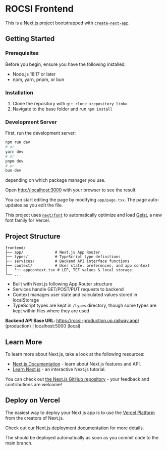 # ROCSI Frontend

This is a [Next.js](https://nextjs.org) project bootstrapped with [`create-next-app`](https://nextjs.org/docs/app/api-reference/cli/create-next-app).

## Getting Started

### Prerequisites
Before you begin, ensure you have the following installed:
- Node.js 18.17 or later
- npm, yarn, pnpm, or bun

### Installation

1. Clone the repository with `git clone <repository link>`
2. Navigate to the base folder and run `npm install`

### Development Server

First, run the development server:

```bash
npm run dev
# or
yarn dev
# or
pnpm dev
# or
bun dev
```

depending on which package manager you use.

Open [http://localhost:3000](http://localhost:3000) with your browser to see the result.

You can start editing the page by modifying `app/page.tsx`. The page auto-updates as you edit the file.

This project uses [`next/font`](https://nextjs.org/docs/app/building-your-application/optimizing/fonts) to automatically optimize and load [Geist](https://vercel.com/font), a new font family for Vercel.

## Project Structure

```
frontend/
├── app/              # Next.js App Router
├── types/            # TypeScript type definitions
├── services/         # Backend API interface functions
├── context/          # User state, preferences, and app context
│   └── appcontext.tsx # LEF, TEF values & local storage
└── ...
```

- Built with Next.js following App Router structure
- Services handle GET/POST/PUT requests to backend
- Context manages user state and calculated values stored in localStorage
- TypeScript types are kept in `/types` directory, though some types are kept within files where they are used

**Backend API Base URL**: https://rocsi-production.up.railway.app/ (production) | localhost:5000 (local)

## Learn More

To learn more about Next.js, take a look at the following resources:
- [Next.js Documentation](https://nextjs.org/docs) - learn about Next.js features and API.
- [Learn Next.js](https://nextjs.org/learn) - an interactive Next.js tutorial.

You can check out [the Next.js GitHub repository](https://github.com/vercel/next.js) - your feedback and contributions are welcome!

## Deploy on Vercel

The easiest way to deploy your Next.js app is to use the [Vercel Platform](https://vercel.com/new?utm_medium=default-template&filter=next.js&utm_source=create-next-app&utm_campaign=create-next-app-readme) from the creators of Next.js.

Check out our [Next.js deployment documentation](https://nextjs.org/docs/app/building-your-application/deploying) for more details.

The should be deployed automatically as soon as you commit code to the main branch.
